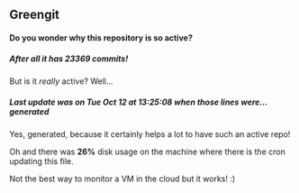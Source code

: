 ## Greengit

#### Do you wonder why this repository is so active?

##### After all it has 23369 commits!

But is it *really* active? Well...

##### Last update was on Tue Oct 12 at 13:25:08 when those lines were... generated

Yes, generated, because it certainly helps a lot to have such an active repo!

Oh and there was **26%** disk usage on the machine
where there is the cron updating this file.

Not the best way to monitor a VM in the cloud but it works! :)
